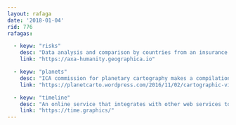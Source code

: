 ```yaml
---
layout: rafaga
date: '2018-01-04'
rid: 776
rafagas:

  - keyw: "risks"
    desc: "Data analysis and comparison by countries from an insurance website"
    link: "https://axa-humanity.geographica.io"

  - keyw: "planets"
    desc: "ICA commission for planetary cartography makes a compilation for Mars"
    link: "https://planetcarto.wordpress.com/2016/11/02/cartographic-visions-of-mars/"

  - keyw: "timeline"
    desc: "An online service that integrates with other web services to generate timelines that are exportable, printable and integrates elsewhere"
    link: "https://time.graphics/"
---
```

